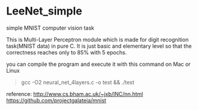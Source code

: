 # LeeNet_simple
simple MNIST computer vision task

This is Multi-Layer Perceptron module which is made for digit recognition task(MNIST data) in pure C.
It is just basic and elementary level so that the correctness reaches only to 85% with 5 epochs.

you can compile the program and execute it with this command on Mac or Linux

> gcc -O2 neural_net_4layers.c -o test && ./test


reference: 
http://www.cs.bham.ac.uk/~jxb/INC/nn.html
https://github.com/projectgalateia/mnist
